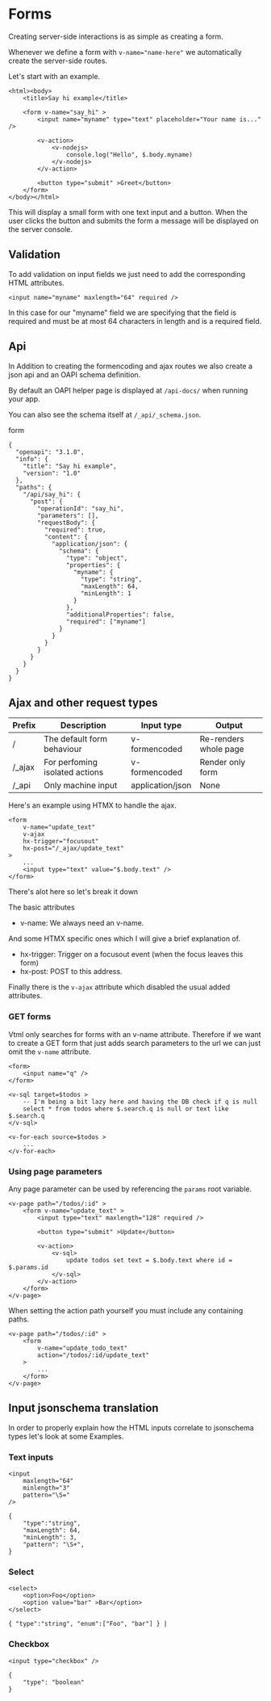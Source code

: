 # Forms

Creating server-side interactions is as simple as creating a form.

Whenever we define a form with `v-name="name-here"` we automatically create the server-side routes.

Let's start with an example.
```
<html><body>
    <title>Say hi example</title>

    <form v-name="say_hi" >
        <input name="myname" type="text" placeholder="Your name is..." />

        <v-action>
            <v-nodejs>
                console.log("Hello", $.body.myname)
            </v-nodejs>
        </v-action>

        <button type="submit" >Greet</button>
    </form>
</body></html>
```

This will display a small form with one text input and a button. When the user clicks the button and submits the form a message will be displayed on the server console.

## Validation

To add validation on input fields we just need to add the corresponding HTML attributes.

```
<input name="myname" maxlength="64" required />
```
In this case for our "myname" field we are specifying that the field is required and must be at most 64 characters in length and is a required field.

## Api

In Addition to creating the formencoding and ajax routes we also create a json api and an OAPI schema definition.

By default an OAPI helper page is displayed at `/api-docs/` when running your app.

You can also see the schema itself at `/_api/_schema.json`.

form

```
{
  "openapi": "3.1.0",
  "info": {
    "title": "Say hi example",
    "version": "1.0"
  },
  "paths": {
    "/api/say_hi": {
      "post": {
        "operationId": "say_hi",
        "parameters": [],
        "requestBody": {
          "required": true,
          "content": {
            "application/json": {
              "schema": {
                "type": "object",
                "properties": {
                  "myname": {
                    "type": "string",
                    "maxLength": 64,
                    "minLength": 1
                  }
                },
                "additionalProperties": false,
                "required": ["myname"]
              }
            }
          }
        }
      }
    }
  }
}
```



## Ajax and other request types


| Prefix  | Description                         | Input type        | Output                |
|---------|-------------------------------------|-------------------|-----------------------|
| /       | The default form behaviour          | v-formencoded     | Re-renders whole page |
| /\_ajax | For perfoming isolated actions      | v-formencoded     | Render only form      |
| /\_api  | Only machine input                  | application/json  | None                  |


Here's an example using HTMX to handle the ajax.

```
<form
    v-name="update_text"
    v-ajax
	hx-trigger="focusout"
    hx-post="/_ajax/update_text"
>
    ...
    <input type="text" value="$.body.text" />
</form>
```

There's alot here so let's break it down

The basic attributes
- v-name: We always need an v-name.

And some HTMX specific ones which I will give a brief explanation of.
- hx-trigger: Trigger on a focusout event (when the focus leaves this form)
- hx-post: POST to this address.

Finally there is the `v-ajax` attribute which disabled the usual added attributes.

### GET forms

Vtml only searches for forms with an v-name attribute. Therefore if we want to create a GET form that just adds search parameters to the url we can just omit the `v-name` attribute.

```
<form>
    <input name="q" />
</form>

<v-sql target=$todos >
    -- I'm being a bit lazy here and having the DB check if q is null
    select * from todos where $.search.q is null or text like $.search.q
</v-sql>

<v-for-each source=$todos >
    ...
</v-for-each>
```


### Using page parameters

Any page parameter can be used by referencing the `params` root variable.

```
<v-page path="/todos/:id" >
    <form v-name="update_text" >
        <input type="text" maxlength="128" required />

        <button type="submit" >Update</button>

        <v-action>
            <v-sql>
                update todos set text = $.body.text where id = $.params.id
            </v-sql>
        </v-action>
    </form>
</v-page>
```

When setting the action path yourself you must include any containing paths.

```
<v-page path="/todos/:id" >
    <form
        v-name="update_todo_text"
        action="/todos/:id/update_text"
    >
        ...
    </form>
</v-page>
```


## Input jsonschema translation

In order to properly explain how the HTML inputs correlate to jsonschema types let's look at some Examples.

### Text inputs

```
<input
    maxlength="64"
    minlength="3"
    pattern="\S="
/>
```

```
{
    "type":"string",
    "maxLength": 64,
    "minLength": 3,
    "pattern": "\S+",
}
```

### Select
```
<select>
    <option>Foo</option>
    <option value="bar" >Bar</option>
</select> 
```

```
{ "type":"string", "enum":["Foo", "bar"] } |
```

### Checkbox

```
<input type="checkbox" />
```

```
{
    "type": "boolean"
}
```



